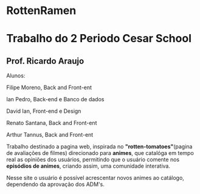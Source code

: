 # RottenRamen
Trabalho do 2 Periodo Cesar School
===================================

Prof. Ricardo Araujo
-----------------------------------


Alunos:

Filipe Moreno, Back and Front-ent

Ian Pedro, Back-end e Banco de dados

David Ian, Front-end e Design

Renato Santana, Back and Front-ent

Arthur Tannus, Back and Front-ent

Trabalho destinado a pagina web, inspirada no **"rotten-tomatoes"**(pagina de avaliações de filmes) direcionado para **animes**, que catalóga em tempo real as opiniões dos usuários, permitindo que o usuário comente nos **episódios de animes**, criando assim, uma comunidade interativa.

Nesse site o usuário é possível acrescentar novos animes ao catálogo, dependendo da aprovação dos ADM's.
